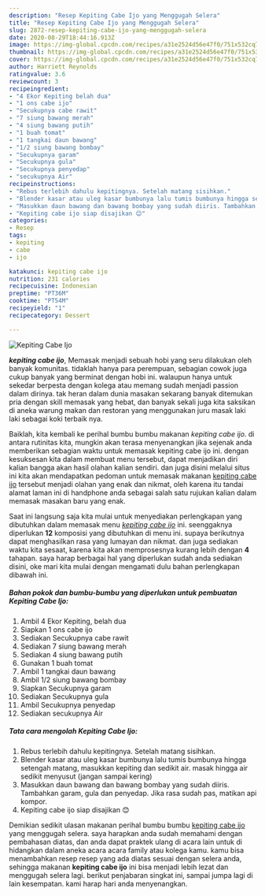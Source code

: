 ```yaml
---
description: "Resep Kepiting Cabe Ijo yang Menggugah Selera"
title: "Resep Kepiting Cabe Ijo yang Menggugah Selera"
slug: 2872-resep-kepiting-cabe-ijo-yang-menggugah-selera
date: 2020-08-29T18:44:16.913Z
image: https://img-global.cpcdn.com/recipes/a31e2524d56e47f0/751x532cq70/kepiting-cabe-ijo-foto-resep-utama.jpg
thumbnail: https://img-global.cpcdn.com/recipes/a31e2524d56e47f0/751x532cq70/kepiting-cabe-ijo-foto-resep-utama.jpg
cover: https://img-global.cpcdn.com/recipes/a31e2524d56e47f0/751x532cq70/kepiting-cabe-ijo-foto-resep-utama.jpg
author: Harriett Reynolds
ratingvalue: 3.6
reviewcount: 3
recipeingredient:
- "4 Ekor Kepiting belah dua"
- "1 ons cabe ijo"
- "Secukupnya cabe rawit"
- "7 siung bawang merah"
- "4 siung bawang putih"
- "1 buah tomat"
- "1 tangkai daun bawang"
- "1/2 siung bawang bombay"
- "Secukupnya garam"
- "Secukupnya gula"
- "Secukupnya penyedap"
- "secukupnya Air"
recipeinstructions:
- "Rebus terlebih dahulu kepitingnya. Setelah matang sisihkan."
- "Blender kasar atau uleg kasar bumbunya lalu tumis bumbunya hingga setengah matang, masukkan kepiting dan sedikit air. masak hingga air sedikit menyusut (jangan sampai kering)"
- "Masukkan daun bawang dan bawang bombay yang sudah diiris. Tambahkan garam, gula dan penyedap. Jika rasa sudah pas, matikan api kompor."
- "Kepiting cabe ijo siap disajikan 😊"
categories:
- Resep
tags:
- kepiting
- cabe
- ijo

katakunci: kepiting cabe ijo 
nutrition: 231 calories
recipecuisine: Indonesian
preptime: "PT36M"
cooktime: "PT54M"
recipeyield: "1"
recipecategory: Dessert

---
```



![Kepiting Cabe Ijo](https://img-global.cpcdn.com/recipes/a31e2524d56e47f0/751x532cq70/kepiting-cabe-ijo-foto-resep-utama.jpg)

<b><i>kepiting cabe ijo</i></b>, Memasak menjadi sebuah hobi yang seru dilakukan oleh banyak komunitas. tidaklah hanya para perempuan, sebagian cowok juga cukup banyak yang berminat dengan hobi ini. walaupun hanya untuk sekedar berpesta dengan kolega atau memang sudah menjadi passion dalam dirinya. tak heran dalam dunia masakan sekarang banyak ditemukan pria dengan skill memasak yang hebat, dan banyak sekali juga kita saksikan di aneka warung makan dan restoran yang menggunakan juru masak laki laki sebagai koki terbaik nya.

Baiklah, kita kembali ke perihal bumbu bumbu makanan <i>kepiting cabe ijo</i>. di antara rutinitas kita, mungkin akan terasa menyenangkan jika sejenak anda memberikan sebagian waktu untuk memasak kepiting cabe ijo ini. dengan kesuksesan kita dalam membuat menu tersebut, dapat menjadikan diri kalian bangga akan hasil olahan kalian sendiri. dan juga disini melalui situs ini kita akan mendapatkan pedoman untuk memasak makanan <u>kepiting cabe ijo</u> tersebut menjadi olahan yang enak dan nikmat, oleh karena itu tandai alamat laman ini di handphone anda sebagai salah satu rujukan kalian dalam memasak masakan baru yang enak.




Saat ini langsung saja kita mulai untuk menyediakan perlengkapan yang dibutuhkan dalam memasak menu <u><i>kepiting cabe ijo</i></u> ini. seenggaknya diperlukan <b>12</b> komposisi yang dibutuhkan di menu ini. supaya berikutnya dapat menghasilkan rasa yang lumayan dan nikmat. dan juga sediakan waktu kita sesaat, karena kita akan memprosesnya kurang lebih dengan <b>4</b> tahapan. saya harap berbagai hal yang diperlukan sudah anda sediakan disini, oke mari kita mulai dengan mengamati dulu bahan perlengkapan dibawah ini.

<!--inarticleads1-->

##### Bahan pokok dan bumbu-bumbu yang diperlukan untuk pembuatan Kepiting Cabe Ijo:

1. Ambil 4 Ekor Kepiting, belah dua
1. Siapkan 1 ons cabe ijo
1. Sediakan Secukupnya cabe rawit
1. Sediakan 7 siung bawang merah
1. Sediakan 4 siung bawang putih
1. Gunakan 1 buah tomat
1. Ambil 1 tangkai daun bawang
1. Ambil 1/2 siung bawang bombay
1. Siapkan Secukupnya garam
1. Sediakan Secukupnya gula
1. Ambil Secukupnya penyedap
1. Sediakan secukupnya Air




<!--inarticleads2-->

##### Tata cara mengolah Kepiting Cabe Ijo:

1. Rebus terlebih dahulu kepitingnya. Setelah matang sisihkan.
1. Blender kasar atau uleg kasar bumbunya lalu tumis bumbunya hingga setengah matang, masukkan kepiting dan sedikit air. masak hingga air sedikit menyusut (jangan sampai kering)
1. Masukkan daun bawang dan bawang bombay yang sudah diiris. Tambahkan garam, gula dan penyedap. Jika rasa sudah pas, matikan api kompor.
1. Kepiting cabe ijo siap disajikan 😊




Demikian sedikit ulasan makanan perihal bumbu bumbu <u>kepiting cabe ijo</u> yang menggugah selera. saya harapkan anda sudah memahami dengan pembahasan diatas, dan anda dapat praktek ulang di acara lain untuk di hidangkan dalam aneka acara acara family atau kolega kamu. kamu bisa menambahkan resep resep yang ada diatas sesuai dengan selera anda, sehingga makanan <b>kepiting cabe ijo</b> ini bisa menjadi lebih lezat dan menggugah selera lagi. berikut penjabaran singkat ini, sampai jumpa lagi di lain kesempatan. kami harap hari anda menyenangkan.
